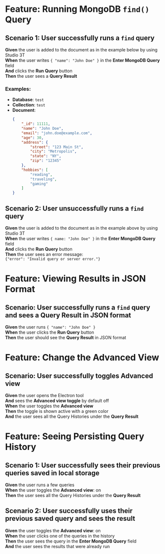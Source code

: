 # Feature: Running MongoDB `find()` Query

## Scenario 1: User successfully runs a `find` query
**Given** the user is added to the document as in the example below by using Studio 3T  
**When** the user writes `{ "name": "John Doe" }` in the **Enter MongoDB Query** field  
**And** clicks the **Run Query** button  
**Then** the user sees a **Query Result**  

### Examples:
- **Database**: `test`  
- **Collection**: `test`  
- **Document**:
  ```json
  {
      "_id": 11111,
      "name": "John Doe",
      "email": "john.doe@example.com",
      "age": 30,
      "address": {
          "street": "123 Main St",
          "city": "Metropolis",
          "state": "NY",
          "zip": "12345"
      },
      "hobbies": [
          "reading",
          "traveling",
          "gaming"
      ]
  }

## Scenario 2: User unsuccessfully runs a `find` query

**Given** the user is added to the document as in the example above by using Studio 3T  
**When** the user writes `{ name: "John Doe" }` in the **Enter MongoDB Query** field  
**And** clicks the **Run Query** button  
**Then** the user sees an error message:  
`{"error": "Invalid query or server error."}`  



# Feature: Viewing Results in JSON Format

## Scenario: User successfully runs a `find` query and sees a Query Result in JSON format

**Given** the user runs `{ "name": "John Doe" }`  
**When** the user clicks the **Run Query** button  
**Then** the user should see the **Query Result** in JSON format  



# Feature: Change the Advanced View

## Scenario: User successfully toggles Advanced view

**Given** the user opens the Electron tool  
**And** sees the **Advanced view toggle** by default off  
**When** the user toggles the **Advanced view**  
**Then** the toggle is shown active with a green color  
**And** the user sees all the Query Histories under the **Query Result**  



# Feature: Seeing Persisting Query History

## Scenario 1: User successfully sees their previous queries saved in local storage

**Given** the user runs a few queries  
**When** the user toggles the **Advanced view**: on  
**Then** the user sees all the Query Histories under the **Query Result**  

## Scenario 2: User successfully uses their previous saved query and sees the result

**Given** the user toggles the **Advanced view**: on  
**When** the user clicks one of the queries in the history  
**Then** the user sees the query in the **Enter MongoDB Query** field  
**And** the user sees the results that were already run  




